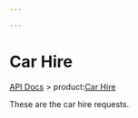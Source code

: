 ```yaml
---

---
```


# Car Hire

[API Docs](/hxapi/) > product:[Car Hire](index)

These are the car hire requests.

